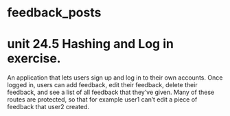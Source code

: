 # feedback_posts 
# unit 24.5 Hashing and Log in exercise. 
An application that lets users sign up and log in to their own accounts. Once logged in, users can add feedback, edit their feedback, delete their feedback, and see a list of all feedback that they’ve given. Many of these routes are protected, so that for example user1 can’t edit a piece of feedback that user2 created.
